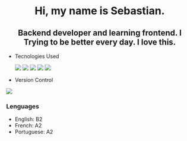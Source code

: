 <div id:"header" aling="center>
 <img src="https://www.google.com/url?sa=i&url=https%3A%2F%2Fwww.wattpad.com%2F205249188-curiosidades-de-one-piece-n%25C2%25B0-101-mugiwaras&psig=AOvVaw1FjUeVEwb9US86wleZrI3H&ust=1690489368362000&source=images&cd=vfe&opi=89978449&ved=0CBEQjRxqFwoTCICZ6uSZrYADFQAAAAAdAAAAABAE" />
  <h1 align="center"> Hi, my name is Sebastian.</h1>
  <h2 align="center"> Backend developer and learning frontend. I Trying to be better every day. I love this.</h2>
</div>

- Tecnologies Used
  
  <img src="https://www.vectorlogo.zone/logos/nodejs/nodejs-icon.svg"/> <img src="https://www.vectorlogo.zone/logos/typescriptlang/typescriptlang-icon.svg"/>
  <img src="https://www.vectorlogo.zone/logos/reactjs/reactjs-icon.svg"/> <img src="https://www.vectorlogo.zone/logos/w3_html5/w3_html5-icon.svg"/>
  <img src="https://www.vectorlogo.zone/logos/w3_css/w3_css-icon.svg"/>  
 
 - Version Control
<img src="https://www.vectorlogo.zone/logos/git-scm/git-scm-ar21.svg"/>

### Lenguages

- English: B2
- French: A2
- Portuguese: A2
